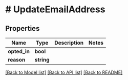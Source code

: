 # # UpdateEmailAddress

## Properties

Name | Type | Description | Notes
------------ | ------------- | ------------- | -------------
**opted_in** | **bool** |  |
**reason** | **string** |  |

[[Back to Model list]](../../README.md#models) [[Back to API list]](../../README.md#endpoints) [[Back to README]](../../README.md)
